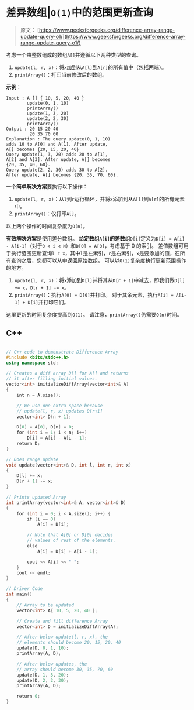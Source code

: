 # 差异数组|`O(1)`中的范围更新查询

> 原文： [https://www.geeksforgeeks.org/difference-array-range-update-query-o1/](https://www.geeksforgeeks.org/difference-array-range-update-query-o1/)

考虑一个由整数组成的数组`A[]`并遵循以下两种类型的查询。

1.  `update(l, r, x)`：将`x`加到从`A[l]`到`A[r]`的所有值中（包括两端）。
2.  `printArray()`：打印当前修改后的数组。

**示例**：

```
Input : A [] { 10, 5, 20, 40 }
        update(0, 1, 10)
        printArray()
        update(1, 3, 20)
        update(2, 2, 30)
        printArray()
Output : 20 15 20 40
         20 35 70 60
Explanation : The query update(0, 1, 10) 
adds 10 to A[0] and A[1]. After update,
A[] becomes {20, 15, 20, 40}       
Query update(1, 3, 20) adds 20 to A[1],
A[2] and A[3]. After update, A[] becomes
{20, 35, 40, 60}.
Query update(2, 2, 30) adds 30 to A[2]. 
After update, A[] becomes {20, 35, 70, 60}.

```



一个**简单解决方案**要执行以下操作：

1.  `update(l, r, x)`：从`l`到`r`运行循环，并将`x`添加到从`A[l]`到`A[r]`的所有元素中。
2.  `printArray()`：仅打印`A[]`。

以上两个操作的时间复杂度为`O(n)`。

**有效解决方案**是使用差分数组。
**给定数组`A[i]`的差数组**`D[i]`定义为`D[i] = A[i] - A[i-1]`（对于`0 < i < N`）和`D[0] = A[0]`，考虑基于 0 的索引。 差值数组可用于执行范围更新查询`l r x`，其中`l`是左索引，`r`是右索引，`x`是要添加的值，在所有查询之后，您都可以从中返回原始数组。 可以以`O(1)`复杂度执行更新范围操作的地方。

1.  `update(l, r, x)`：将`x`添加到`D[l]`并将其从`D[r + 1]`中减去，即我们做`D[l] += x`，`D[r + 1] -= x`。
2.  `printArray()`：执行`A[0] = D[0]`并打印。 对于其余元素，执行`A[i] = A[i-1] + D[i]`并打印它们。

这里更新的时间复杂度提高到`O(1)`。 请注意，`printArray()`仍需要`O(n)`时间。

## C++ 

```cpp

// C++ code to demonstrate Difference Array 
#include <bits/stdc++.h> 
using namespace std; 

// Creates a diff array D[] for A[] and returns 
// it after filling initial values. 
vector<int> initializeDiffArray(vector<int>& A) 
{ 
    int n = A.size(); 

    // We use one extra space because 
    // update(l, r, x) updates D[r+1] 
    vector<int> D(n + 1); 

    D[0] = A[0], D[n] = 0; 
    for (int i = 1; i < n; i++) 
        D[i] = A[i] - A[i - 1]; 
    return D; 
} 

// Does range update 
void update(vector<int>& D, int l, int r, int x) 
{ 
    D[l] += x; 
    D[r + 1] -= x; 
} 

// Prints updated Array 
int printArray(vector<int>& A, vector<int>& D) 
{ 
    for (int i = 0; i < A.size(); i++) { 
        if (i == 0) 
            A[i] = D[i]; 

        // Note that A[0] or D[0] decides 
        // values of rest of the elements. 
        else
            A[i] = D[i] + A[i - 1]; 

        cout << A[i] << " "; 
    } 
    cout << endl; 
} 

// Driver Code 
int main() 
{ 
    // Array to be updated 
    vector<int> A{ 10, 5, 20, 40 }; 

    // Create and fill difference Array 
    vector<int> D = initializeDiffArray(A); 

    // After below update(l, r, x), the 
    // elements should become 20, 15, 20, 40 
    update(D, 0, 1, 10); 
    printArray(A, D); 

    // After below updates, the 
    // array should become 30, 35, 70, 60 
    update(D, 1, 3, 20); 
    update(D, 2, 2, 30); 
    printArray(A, D); 

    return 0; 
} 

```